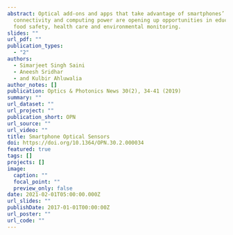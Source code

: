 ```yaml
---
abstract: Optical add-ons and apps that take advantage of smartphones’
  connectivity and computing power are opening up opportunities in education,
  food safety, health care and environmental monitoring.
slides: ""
url_pdf: ""
publication_types:
  - "2"
authors:
  - Simarjeet Singh Saini
  - Aneesh Sridhar
  - and Kulbir Ahluwalia
author_notes: []
publication: Optics & Photonics News 30(2), 34-41 (2019)
summary: ""
url_dataset: ""
url_project: ""
publication_short: OPN
url_source: ""
url_video: ""
title: Smartphone Optical Sensors
doi: https://doi.org/10.1364/OPN.30.2.000034
featured: true
tags: []
projects: []
image:
  caption: ""
  focal_point: ""
  preview_only: false
date: 2021-02-01T05:00:00.000Z
url_slides: ""
publishDate: 2017-01-01T00:00:00Z
url_poster: ""
url_code: ""
---
```

